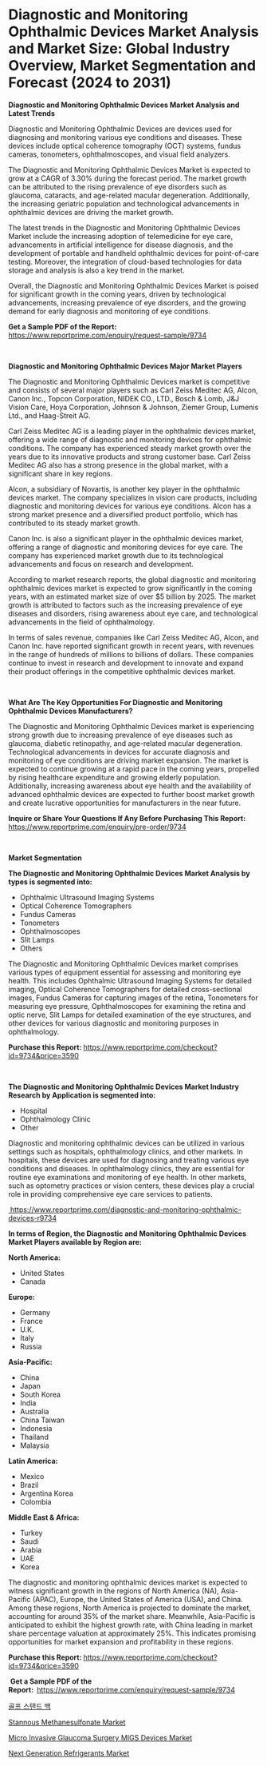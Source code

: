 <p><h1>Diagnostic and Monitoring Ophthalmic Devices Market Analysis and Market Size: Global Industry Overview, Market Segmentation and Forecast (2024 to 2031)</h1></p><p><strong>Diagnostic and Monitoring Ophthalmic Devices Market Analysis and Latest Trends</strong></p>
<p><p>Diagnostic and Monitoring Ophthalmic Devices are devices used for diagnosing and monitoring various eye conditions and diseases. These devices include optical coherence tomography (OCT) systems, fundus cameras, tonometers, ophthalmoscopes, and visual field analyzers.</p><p>The Diagnostic and Monitoring Ophthalmic Devices Market is expected to grow at a CAGR of 3.30% during the forecast period. The market growth can be attributed to the rising prevalence of eye disorders such as glaucoma, cataracts, and age-related macular degeneration. Additionally, the increasing geriatric population and technological advancements in ophthalmic devices are driving the market growth.</p><p>The latest trends in the Diagnostic and Monitoring Ophthalmic Devices Market include the increasing adoption of telemedicine for eye care, advancements in artificial intelligence for disease diagnosis, and the development of portable and handheld ophthalmic devices for point-of-care testing. Moreover, the integration of cloud-based technologies for data storage and analysis is also a key trend in the market.</p><p>Overall, the Diagnostic and Monitoring Ophthalmic Devices Market is poised for significant growth in the coming years, driven by technological advancements, increasing prevalence of eye disorders, and the growing demand for early diagnosis and monitoring of eye conditions.</p></p>
<p><strong>Get a Sample PDF of the Report:&nbsp;</strong> <a href="https://www.reportprime.com/enquiry/request-sample/9734">https://www.reportprime.com/enquiry/request-sample/9734</a></p>
<p>&nbsp;</p>
<p><strong>Diagnostic and Monitoring Ophthalmic Devices Major Market Players</strong></p>
<p><p>The Diagnostic and Monitoring Ophthalmic Devices market is competitive and consists of several major players such as Carl Zeiss Meditec AG, Alcon, Canon Inc., Topcon Corporation, NIDEK CO., LTD., Bosch & Lomb, J&J Vision Care, Hoya Corporation, Johnson & Johnson, Ziemer Group, Lumenis Ltd., and Haag-Streit AG.</p><p>Carl Zeiss Meditec AG is a leading player in the ophthalmic devices market, offering a wide range of diagnostic and monitoring devices for ophthalmic conditions. The company has experienced steady market growth over the years due to its innovative products and strong customer base. Carl Zeiss Meditec AG also has a strong presence in the global market, with a significant share in key regions.</p><p>Alcon, a subsidiary of Novartis, is another key player in the ophthalmic devices market. The company specializes in vision care products, including diagnostic and monitoring devices for various eye conditions. Alcon has a strong market presence and a diversified product portfolio, which has contributed to its steady market growth.</p><p>Canon Inc. is also a significant player in the ophthalmic devices market, offering a range of diagnostic and monitoring devices for eye care. The company has experienced market growth due to its technological advancements and focus on research and development.</p><p>According to market research reports, the global diagnostic and monitoring ophthalmic devices market is expected to grow significantly in the coming years, with an estimated market size of over $5 billion by 2025. The market growth is attributed to factors such as the increasing prevalence of eye diseases and disorders, rising awareness about eye care, and technological advancements in the field of ophthalmology.</p><p>In terms of sales revenue, companies like Carl Zeiss Meditec AG, Alcon, and Canon Inc. have reported significant growth in recent years, with revenues in the range of hundreds of millions to billions of dollars. These companies continue to invest in research and development to innovate and expand their product offerings in the competitive ophthalmic devices market.</p></p>
<p>&nbsp;</p>
<p><strong>What Are The Key Opportunities For Diagnostic and Monitoring Ophthalmic Devices Manufacturers?</strong></p>
<p><p>The Diagnostic and Monitoring Ophthalmic Devices market is experiencing strong growth due to increasing prevalence of eye diseases such as glaucoma, diabetic retinopathy, and age-related macular degeneration. Technological advancements in devices for accurate diagnosis and monitoring of eye conditions are driving market expansion. The market is expected to continue growing at a rapid pace in the coming years, propelled by rising healthcare expenditure and growing elderly population. Additionally, increasing awareness about eye health and the availability of advanced ophthalmic devices are expected to further boost market growth and create lucrative opportunities for manufacturers in the near future.</p></p>
<p><strong>Inquire or Share Your Questions If Any Before Purchasing This Report:</strong> <a href="https://www.reportprime.com/enquiry/pre-order/9734">https://www.reportprime.com/enquiry/pre-order/9734</a></p>
<p>&nbsp;</p>
<p><strong>Market Segmentation</strong></p>
<p><strong>The Diagnostic and Monitoring Ophthalmic Devices Market Analysis by types is segmented into:</strong></p>
<p><ul><li>Ophthalmic Ultrasound Imaging Systems</li><li>Optical Coherence Tomographers</li><li>Fundus Cameras</li><li>Tonometers</li><li>Ophthalmoscopes</li><li>Slit Lamps</li><li>Others</li></ul></p>
<p><p>The Diagnostic and Monitoring Ophthalmic Devices market comprises various types of equipment essential for assessing and monitoring eye health. This includes Ophthalmic Ultrasound Imaging Systems for detailed imaging, Optical Coherence Tomographers for detailed cross-sectional images, Fundus Cameras for capturing images of the retina, Tonometers for measuring eye pressure, Ophthalmoscopes for examining the retina and optic nerve, Slit Lamps for detailed examination of the eye structures, and other devices for various diagnostic and monitoring purposes in ophthalmology.</p></p>
<p><strong>Purchase this Report:&nbsp;</strong><a href="https://www.reportprime.com/checkout?id=9734&price=3590">https://www.reportprime.com/checkout?id=9734&price=3590</a></p>
<p>&nbsp;</p>
<p><strong>The Diagnostic and Monitoring Ophthalmic Devices Market Industry Research by Application is segmented into:</strong></p>
<p><ul><li>Hospital</li><li>Ophthalmology Clinic</li><li>Other</li></ul></p>
<p><p>Diagnostic and monitoring ophthalmic devices can be utilized in various settings such as hospitals, ophthalmology clinics, and other markets. In hospitals, these devices are used for diagnosing and treating various eye conditions and diseases. In ophthalmology clinics, they are essential for routine eye examinations and monitoring of eye health. In other markets, such as optometry practices or vision centers, these devices play a crucial role in providing comprehensive eye care services to patients.</p></p>
<p><a href="https://www.reportprime.com/diagnostic-and-monitoring-ophthalmic-devices-r9734">&nbsp;https://www.reportprime.com/diagnostic-and-monitoring-ophthalmic-devices-r9734</a></p>
<p><strong>In terms of Region, the Diagnostic and Monitoring Ophthalmic Devices Market Players available by Region are:</strong></p>
<p>
    <p> <strong> North America: </strong>
        <ul>
            <li>United States</li>
            <li>Canada</li>
        </ul>
        </p> 
    <p> <strong> Europe: </strong>
        <ul>
            <li>Germany</li>
            <li>France</li>
            <li>U.K.</li>
            <li>Italy</li>
            <li>Russia</li>
        </ul>
        </p> 
    <p> <strong> Asia-Pacific: </strong>
        <ul>
            <li>China</li>
            <li>Japan</li>
            <li>South Korea</li>
            <li>India</li>
            <li>Australia</li>
            <li>China Taiwan</li>
            <li>Indonesia</li>
            <li>Thailand</li>
            <li>Malaysia</li>
        </ul>
        </p> 
    <p> <strong> Latin America: </strong>
        <ul>
            <li>Mexico</li>
            <li>Brazil</li>
            <li>Argentina Korea</li>
            <li>Colombia</li>
        </ul>
        </p> 
    <p> <strong> Middle East & Africa: </strong>
        <ul>
            <li>Turkey</li>
            <li>Saudi</li>
            <li>Arabia</li>
            <li>UAE</li>
            <li>Korea</li>
        </ul>
    </p>
    </p>
<p><p>The diagnostic and monitoring ophthalmic devices market is expected to witness significant growth in the regions of North America (NA), Asia-Pacific (APAC), Europe, the United States of America (USA), and China. Among these regions, North America is projected to dominate the market, accounting for around 35% of the market share. Meanwhile, Asia-Pacific is anticipated to exhibit the highest growth rate, with China leading in market share percentage valuation at approximately 25%. This indicates promising opportunities for market expansion and profitability in these regions.</p></p>
<p><strong>Purchase this Report: </strong><a href="https://www.reportprime.com/checkout?id=9734&price=3590">https://www.reportprime.com/checkout?id=9734&price=3590</a></p>
<p>&nbsp;<strong>Get a Sample PDF of the Report:&nbsp;&nbsp;</strong><a href="https://www.reportprime.com/enquiry/request-sample/9734">https://www.reportprime.com/enquiry/request-sample/9734</a></p>
<p><strong></strong></p>
<p><p><a href="https://github.com/laholand/Market-Research-Report-List-3/blob/main/642918221514.md">골프 스탠드 백</a></p><p><a href="https://www.linkedin.com/pulse/stannous-methanesulfonate-market-provides-comprehensive-analysis-gntqe?trackingId=tkshYMkCttfsKKmjqrUC%2Bw%3D%3D">Stannous Methanesulfonate Market</a></p><p><a href="https://github.com/JameTravis/Market-Research-Report-List-4/blob/main/micro-invasive-glaucoma-surgery-migs-devices-market.md">Micro Invasive Glaucoma Surgery MIGS Devices Market</a></p><p><a href="https://www.linkedin.com/pulse/global-next-generation-refrigerants-market-types-applications-oo2ze?trackingId=RPbhJozSsBDc5hpQFEOIEA%3D%3D">Next Generation Refrigerants Market</a></p></p>